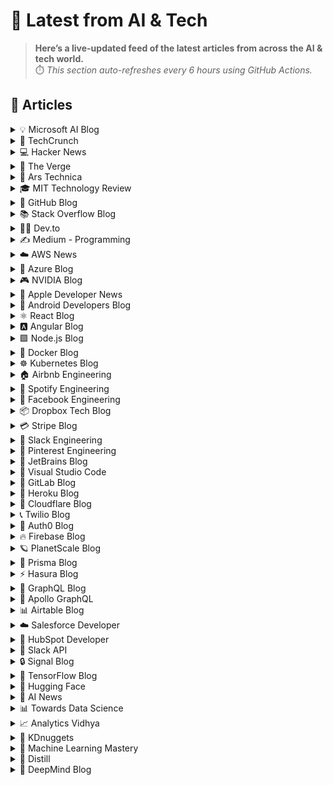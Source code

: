 # 📰 Latest from AI & Tech  

> **Here’s a live-updated feed of the latest articles from across the AI & tech world.**  
> ⏱️ *This section auto-refreshes every 6 hours using GitHub Actions.*

## 📰 Articles
<!-- BLOG-POST-LIST:START -->

<details>
<summary>💡 Microsoft AI Blog</summary>

- [A conversation with Kevin Scott: What’s next in AI](https://blogs.microsoft.com/ai/a-conversation-with-kevin-scott-whats-next-in-ai/) (2022-12-06)
- [From Hot Wheels to handling content: How brands are using Microsoft AI to be more productive and imaginative](https://blogs.microsoft.com/ai/from-hot-wheels-to-handling-content-how-brands-are-using-microsoft-ai-to-be-more-productive-and-imaginative/) (2022-10-12)
- [Microsoft open sources its ‘farm of the future’ toolkit](https://blogs.microsoft.com/ai/microsoft-open-sources-its-farm-of-the-future-toolkit/) (2022-10-06)
- [How data and AI will transform contact centres for financial services](https://cloudblogs.microsoft.com/industry-blog/en-gb/financial-services/2022/07/25/how-data-and-ai-will-transform-contact-centres-for-financial-services/) (2022-07-25)
- [AI-equipped drones study dolphins on the edge of extinction](https://news.microsoft.com/apac/features/ai-drones-dolphins-maui63/) (2022-07-21)

</details>

<details>
<summary>🚀 TechCrunch</summary>

- [Ready or not, enterprises are betting on AI](https://techcrunch.com/2025/10/11/ready-or-not-enterprises-are-betting-on-ai/) (2025-10-11)
- [Prince Harry and Meghan call out the harmful effects of social media on today’s youth](https://techcrunch.com/2025/10/11/prince-harry-and-meghan-call-out-the-harmful-effects-of-social-media-on-todays-youth/) (2025-10-11)
- [Trump fires back at China’s rare earth mineral restrictions by threatening 100% tariffs](https://techcrunch.com/2025/10/11/trump-fires-back-at-chinas-rare-earth-mineral-restrictions-by-threatening-100-tariffs/) (2025-10-11)
- [It’s not too late for Apple to get AI right](https://techcrunch.com/2025/10/11/its-not-too-late-for-apple-to-get-ai-right/) (2025-10-11)
- [The fixer’s dilemma: Chris Lehane and OpenAI’s impossible mission](https://techcrunch.com/2025/10/10/the-fixers-dilemma-chris-lehane-and-openais-impossible-mission/) (2025-10-11)

</details>

<details>
<summary>💻 Hacker News</summary>

- [Show HN: Gnokestation Is an Ultra Lightweight Web Desktop Environment](https://gnokestation.netlify.app) (2025-10-11)
- [GNU Health](https://www.gnuhealth.org/about-us.html) (2025-10-11)
- [How to Check for Overlapping Intervals](https://zayenz.se/blog/post/how-to-check-for-overlapping-intervals/) (2025-10-11)
- [Microsoft Amplifier](https://github.com/microsoft/amplifier) (2025-10-11)
- [Vibing a non-trivial Ghostty feature](https://mitchellh.com/writing/non-trivial-vibing) (2025-10-11)

</details>

<details>
<summary>📱 The Verge</summary>

- [How The Verge and our readers manage kids’ screen time](https://www.theverge.com/tech/798648/how-verge-parents-and-readers-manage-kids-screen-time) (2025-10-11)
- [The AirPods 4 and Lego’s brick-ified Grogu are our favorite deals this week](https://www.theverge.com/tech/798362/apple-airpods-4-lego-star-wars-grogu-deal-sale) (2025-10-11)
- [American politics has devolved into shitposting and aura farming](https://www.theverge.com/policy/798491/frog-portland-trump-national-guard) (2025-10-11)
- [Dreams of Another feels like a fever dream](https://www.theverge.com/games/795553/dreams-of-another-review-ps5-pc) (2025-10-11)
- [Is the Coros Nomad really an adventure watch?](https://www.theverge.com/tech/798613/coros-nomad-thru-hike-rucking) (2025-10-11)

</details>

<details>
<summary>🔬 Ars Technica</summary>

- [Why doesn’t Cards Against Humanity print its game in the US? It’s complicated.](https://arstechnica.com/culture/2025/10/why-doesnt-cards-against-humanity-print-its-game-in-the-us-its-complicated/) (2025-10-11)
- [Apple ups the reward for finding major exploits to $2 million](https://arstechnica.com/security/2025/10/apple-ups-the-reward-for-finding-major-exploits-to-2-million/) (2025-10-11)
- [How close are we to solid state batteries for electric vehicles?](https://arstechnica.com/cars/2025/10/how-close-are-we-to-solid-state-batteries-for-electric-vehicles/) (2025-10-11)
- [Trump admin fires more health employees amid government shutdown](https://arstechnica.com/health/2025/10/more-federal-health-employees-axed-amid-shutdown-linked-terminations/) (2025-10-10)
- [Putin OKs plan to turn Russian spacecraft into flying billboards](https://arstechnica.com/space/2025/10/putin-oks-plan-to-turn-russian-spacecraft-into-flying-billboards/) (2025-10-10)

</details>

<details>
<summary>🎓 MIT Technology Review</summary>

- [Building connected data ecosystems for AI at scale](https://www.technologyreview.com/2025/10/10/1124313/building-connected-data-ecosystems-for-ai-at-scale/) (2025-10-10)
- [The Download: our bodies’ memories, and Traton’s electric trucks](https://www.technologyreview.com/2025/10/10/1125586/the-download-our-bodies-memories-and-tratons-electric-trucks/) (2025-10-10)
- [How do our bodies remember?](https://www.technologyreview.com/2025/10/10/1124963/muscles-remember-explained/) (2025-10-10)
- [This test could reveal the health of your immune system](https://www.technologyreview.com/2025/10/10/1125559/test-health-immune-system/) (2025-10-10)
- [The Download: mysteries of the immunome, and how to choose a climate tech pioneer](https://www.technologyreview.com/2025/10/09/1125517/the-download-mysteries-of-the-immunome-and-how-to-choose-a-climate-tech-pioneer/) (2025-10-09)

</details>

<details>
<summary>🐙 GitHub Blog</summary>

- [20 Years of Git, 2 days at GitHub HQ: Git Merge 2025 highlights 🎉](https://github.blog/open-source/git/20-years-of-git-2-days-at-github-hq-git-merge-2025-highlights/) (2025-10-09)
- [GitHub Availability Report: September 2025](https://github.blog/news-insights/company-news/github-availability-report-september-2025/) (2025-10-09)
- [Completing urgent fixes anywhere with GitHub Copilot coding agent and mobile](https://github.blog/developer-skills/github/completing-urgent-fixes-anywhere-with-github-copilot-coding-agent-and-mobile/) (2025-10-08)
- [How GitHub Copilot enabled accessibility governance process improvements in record time](https://github.blog/ai-and-ml/github-copilot/how-we-automated-accessibility-compliance-in-five-hours-with-github-copilot/) (2025-10-07)
- [How a top bug bounty researcher got their start in security](https://github.blog/security/how-a-top-bug-bounty-researcher-got-their-start-in-security/) (2025-10-07)

</details>

<details>
<summary>📚 Stack Overflow Blog</summary>

- [Vite is like the United Nations of JavaScript](https://stackoverflow.blog/2025/10/10/vite-is-like-the-united-nations-of-javascript/) (2025-10-10)
- [Who watches the watchers? LLM on LLM evaluations](https://stackoverflow.blog/2025/10/09/who-watches-the-watchers-llm-on-llm-evaluations/) (2025-10-09)
- [A new look for comments](https://stackoverflow.blog/2025/10/08/a-new-look-for-comments/) (2025-10-08)
- [Context is king for secure, AI-generated code](https://stackoverflow.blog/2025/10/07/context-is-king-for-secure-ai-generated-code/) (2025-10-07)
- [Beyond code generation: How AI is changing tech teams' dynamics](https://stackoverflow.blog/2025/10/06/beyond-code-generation-how-ai-is-changing-tech-teams-dynamics/) (2025-10-06)

</details>

<details>
<summary>👨‍💻 Dev.to</summary>

- [KEXP: Hunx and His Punx - Alone In Hollywood On Acid (Live on KEXP)](https://dev.to/music_youtube/kexp-hunx-and-his-punx-alone-in-hollywood-on-acid-live-on-kexp-52ej) (2025-10-11)
- [KEXP: Wet Leg - davina mccall (Live on KEXP)](https://dev.to/music_youtube/kexp-wet-leg-davina-mccall-live-on-kexp-3mci) (2025-10-11)
- [Trash Theory: The Most Bizarre UK No. 1s of the 1990s](https://dev.to/music_youtube/trash-theory-the-most-bizarre-uk-no-1s-of-the-1990s-1k1c) (2025-10-11)
- [Rick Beato: Finally…Breaking Down Kansas LIVE](https://dev.to/music_youtube/rick-beato-finallybreaking-down-kansas-live-52hm) (2025-10-11)
- [Rick Beato: My Thoughts on Rush's NEW Drummer](https://dev.to/music_youtube/rick-beato-my-thoughts-on-rushs-new-drummer-4fc8) (2025-10-11)

</details>

<details>
<summary>✍️ Medium - Programming</summary>

- [Becoming Advanced in Any Program and Reaching Knowledge Saturation](https://medium.com/@demirhanyasin77/becoming-advanced-in-any-program-and-reaching-knowledge-saturation-f293c8013cad?source=rss------programming-5) (2025-10-11)
- [⚡ Next.js 15 Deep Dive: The Future of Full-Stack React Development](https://medium.com/@Sofia07/next-js-15-deep-dive-the-future-of-full-stack-react-development-36b0c07b7205?source=rss------programming-5) (2025-10-11)
- [The Messaging Arena: How Apache Pulsar Takes on Kafka and RabbitMQ](https://isjain35.medium.com/the-messaging-arena-how-apache-pulsar-takes-on-kafka-and-rabbitmq-4c29d75c1752?source=rss------programming-5) (2025-10-11)
- [7 Python Libraries That Keep My Code Bug-Free](https://medium.com/@abdur.rahman12/7-python-libraries-that-keep-my-code-bug-free-bedc0140ad8a?source=rss------programming-5) (2025-10-11)
- [ETL Data Pipeline in Oracle](https://medium.com/@pranavsb699/etl-data-pipeline-in-air-cargo-operations-streamlining-shipment-data-138cfa70fec9?source=rss------programming-5) (2025-10-11)

</details>

<details>
<summary>☁️ AWS News</summary>

- [Announcing Amazon Quick Suite: your agentic teammate for answering questions and taking action](https://aws.amazon.com/blogs/aws/reimagine-the-way-you-work-with-ai-agents-in-amazon-quick-suite/) (2025-10-09)
- [New general-purpose Amazon EC2 M8a instances are now available](https://aws.amazon.com/blogs/aws/new-general-purpose-amazon-ec2-m8a-instances-are-now-available/) (2025-10-08)
- [Introducing new compute-optimized Amazon EC2 C8i and C8i-flex instances](https://aws.amazon.com/blogs/aws/introducing-new-compute-optimized-amazon-ec2-c8i-and-c8i-flex-instances/) (2025-10-06)
- [AWS IAM Identity Center now supports customer-managed KMS keys for encryption at rest](https://aws.amazon.com/blogs/aws/aws-iam-identity-center-now-supports-customer-managed-kms-keys-for-encryption-at-rest/) (2025-10-06)
- [AWS Weekly Roundup:  Amazon Bedrock, AWS Outposts, Amazon ECS Managed Instances, AWS Builder ID, and more (October 6, 2025)](https://aws.amazon.com/blogs/aws/aws-weekly-roundup-amazon-bedrock-aws-outposts-amazon-ecs-managed-instances-aws-builder-id-and-more-october-6-2025/) (2025-10-06)

</details>

<details>
<summary>🔵 Azure Blog</summary>

- [Microsoft Azure delivers the first large scale cluster with NVIDIA GB300 NVL72 for OpenAI workloads](https://azure.microsoft.com/en-us/blog/microsoft-azure-delivers-the-first-large-scale-cluster-with-nvidia-gb300-nvl72-for-openai-workloads/) (2025-10-09)
- [Microsoft’s commitment to supporting cloud infrastructure demand in Asia](https://azure.microsoft.com/en-us/blog/microsofts-commitment-to-supporting-cloud-infrastructure-demand-in-asia/) (2025-10-09)
- [Unleash your creativity at scale: Azure AI Foundry’s multimodal revolution](https://azure.microsoft.com/en-us/blog/unleash-your-creativity-at-scale-azure-ai-foundrys-multimodal-revolution/) (2025-10-06)
- [Introducing Microsoft Agent Framework](https://azure.microsoft.com/en-us/blog/introducing-microsoft-agent-framework/) (2025-10-01)
- [Grok 4 is now available in Azure AI Foundry: Unlock frontier intelligence and business-ready capabilities](https://azure.microsoft.com/en-us/blog/grok-4-is-now-available-in-azure-ai-foundry-unlock-frontier-intelligence-and-business-ready-capabilities/) (2025-09-29)

</details>

<details>
<summary>🎮 NVIDIA Blog</summary>

- [NVIDIA Blackwell Raises Bar in New InferenceMAX Benchmarks, Delivering Unmatched Performance and Efficiency](https://blogs.nvidia.com/blog/blackwell-inferencemax-benchmark-results/) (2025-10-09)
- [Microsoft Azure Unveils World’s First NVIDIA GB300 NVL72 Supercomputing Cluster for OpenAI](https://blogs.nvidia.com/blog/microsoft-azure-worlds-first-gb300-nvl72-supercomputing-cluster-openai/) (2025-10-09)
- [Incoming: ‘Battlefield 6’ Lands on GeForce NOW at Launch](https://blogs.nvidia.com/blog/geforce-now-thursday-battlefield-6/) (2025-10-09)
- [How AI-Powered Wireless Networks Will Revitalize US Global Leadership in Communications](https://blogs.nvidia.com/blog/ai-6g-telecommunications/) (2025-10-08)
- [GeForce NOW Brings 18 Games to the Cloud in October for a Spooky Good Time](https://blogs.nvidia.com/blog/geforce-now-thursday-oct-2025/) (2025-10-02)

</details>

<details>
<summary>🍎 Apple Developer News</summary>

- [New requirement for apps using Sign in with Apple for account creation](https://developer.apple.com/news/?id=j9zukcr6) (2025-10-09)
- [Updated Apple Developer Program License Agreement now available](https://developer.apple.com/news/?id=fnkpd51y) (2025-10-08)
- [New requirements for apps available in Texas](https://developer.apple.com/news/?id=btkirlj8) (2025-10-08)
- [Hello Developer: October 2025](https://developer.apple.com/news/?id=glqa1owr) (2025-10-07)
- [Upcoming Currency Change in Bulgaria](https://developer.apple.com/news/?id=rbfp3bpb) (2025-09-25)

</details>

<details>
<summary>🤖 Android Developers Blog</summary>

- [Jetpack WindowManager 1.5 is stable](https://android-developers.googleblog.com/2025/10/jetpack-windowmanager-15-is-stable.html) (2025-10-10)
- [Android Studio Narwhal 4 Feature Drop: watch face support and improved stability](https://android-developers.googleblog.com/2025/09/android-studio-narwhal-4-feature-drop.html) (2025-10-09)
- [#WeArePlay: Meet the people building apps and games that are making finance simple for everyone, everywhere.](https://android-developers.googleblog.com/2025/10/weareplay-meet-people-building-apps-and.html) (2025-10-09)
- [ #WeArePlay:  Meet the founders of Geocaching, the digital treasure hunt game with 3.4 million caches ](https://android-developers.googleblog.com/2025/10/weareplay-meet-founders-of-geocaching.html) (2025-10-07)
- [Optimize your app battery using Android vitals wake lock metric](https://android-developers.googleblog.com/2025/09/guide-to-excessive-wake-lock-usage.html) (2025-10-02)

</details>

<details>
<summary>⚛️ React Blog</summary>

- [React Labs: What We've Been Working On – June 2022](https://reactjs.org/blog/2022/06/15/react-labs-what-we-have-been-working-on-june-2022.html) (2022-06-15)
- [React v18.0](https://reactjs.org/blog/2022/03/29/react-v18.html) (2022-03-29)
- [How to Upgrade to React 18](https://reactjs.org/blog/2022/03/08/react-18-upgrade-guide.html) (2022-03-08)
- [React Conf 2021 Recap](https://reactjs.org/blog/2021/12/17/react-conf-2021-recap.html) (2021-12-17)
- [The Plan for React 18](https://reactjs.org/blog/2021/06/08/the-plan-for-react-18.html) (2021-06-08)

</details>

<details>
<summary>🅰️ Angular Blog</summary>

- [Angular support for generating apps in Google AI Studio is now available](https://blog.angular.dev/angular-support-for-generating-apps-in-google-ai-studio-is-now-available-3a3afde38f58?source=rss----447683c3d9a3---4) (2025-10-02)
- [Beyond the Horizon: How Angular is Embracing AI for Next-Gen Apps](https://blog.angular.dev/beyond-the-horizon-how-angular-is-embracing-ai-for-next-gen-apps-7a7ed706e1a3?source=rss----447683c3d9a3---4) (2025-09-16)
- [Angular Summer Update 2025](https://blog.angular.dev/angular-summer-update-2025-1987592a0b42?source=rss----447683c3d9a3---4) (2025-08-29)
- [The Angular Custom Profiling Track is now available](https://blog.angular.dev/the-angular-custom-profiling-track-is-now-available-0f9d8d36218a?source=rss----447683c3d9a3---4) (2025-07-02)
- [Announcing Angular v20](https://blog.angular.dev/announcing-angular-v20-b5c9c06cf301?source=rss----447683c3d9a3---4) (2025-05-28)

</details>

<details>
<summary>🟩 Node.js Blog</summary>

- [Node.js v24.10.0 (Current)](https://nodejs.org/en/blog/release/v24.10.0) (2025-10-11)
- [Node.js v24.9.0 (Current)](https://nodejs.org/en/blog/release/v24.9.0) (2025-09-25)
- [Node.js v22.20.0 (LTS)](https://nodejs.org/en/blog/release/v22.20.0) (2025-09-24)
- [Node.js v24.8.0 (Current)](https://nodejs.org/en/blog/release/v24.8.0) (2025-09-10)
- [Node.js v20.19.5 (LTS)](https://nodejs.org/en/blog/release/v20.19.5) (2025-09-03)

</details>

<details>
<summary>🐳 Docker Blog</summary>

- [How to Add MCP Servers to Claude Code with Docker MCP Toolkit](https://www.docker.com/blog/add-mcp-servers-to-claude-code-with-mcp-toolkit/) (2025-10-10)
- [LoRA Explained: Faster, More Efficient Fine-Tuning with Docker](https://www.docker.com/blog/lora-explained/) (2025-10-09)
- [From the Captain’s Chair: Pradumna Saraf](https://www.docker.com/blog/from-the-captains-chair-pradumna-saraf/) (2025-10-08)
- [Unlocking Local AI on Any GPU: Docker Model Runner Now with Vulkan Support](https://www.docker.com/blog/docker-model-runner-vulkan-gpu-support/) (2025-10-08)
- [Powered by Docker: How Open Source Genius Cut Entropy Debt with Docker MCP Toolkit and Claude Desktop](https://www.docker.com/blog/open-source-genius-cut-entropy-debt-docker-mcp-claude/) (2025-10-07)

</details>

<details>
<summary>☸️ Kubernetes Blog</summary>

- [Introducing Headlamp Plugin for Karpenter - Scaling and Visibility](https://kubernetes.io/blog/2025/10/06/introducing-headlamp-plugin-for-karpenter/) (2025-10-06)
- [Announcing Changed Block Tracking API support (alpha)](https://kubernetes.io/blog/2025/09/25/csi-changed-block-tracking/) (2025-09-25)
- [Kubernetes v1.34: Pod Level Resources Graduated to Beta](https://kubernetes.io/blog/2025/09/22/kubernetes-v1-34-pod-level-resources/) (2025-09-22)
- [Kubernetes v1.34: Recovery From Volume Expansion Failure (GA)](https://kubernetes.io/blog/2025/09/19/kubernetes-v1-34-recover-expansion-failure/) (2025-09-19)
- [Kubernetes v1.34: DRA Consumable Capacity](https://kubernetes.io/blog/2025/09/18/kubernetes-v1-34-dra-consumable-capacity/) (2025-09-18)

</details>

<details>
<summary>🏠 Airbnb Engineering</summary>

- [From Static Rate Limiting to Adaptive Traffic Management in Airbnb’s Key-Value Store](https://medium.com/airbnb-engineering/from-static-rate-limiting-to-adaptive-traffic-management-in-airbnbs-key-value-store-29362764e5c2?source=rss----53c7c27702d5---4) (2025-10-09)
- [Building a Next-Generation Key-Value Store at Airbnb](https://medium.com/airbnb-engineering/building-a-next-generation-key-value-store-at-airbnb-0de8465ba354?source=rss----53c7c27702d5---4) (2025-09-24)
- [Viaduct, Five Years On: Modernizing the Data-Oriented Service Mesh](https://medium.com/airbnb-engineering/viaduct-five-years-on-modernizing-the-data-oriented-service-mesh-e66397c9e9a9?source=rss----53c7c27702d5---4) (2025-09-17)
- [Taming Service-Oriented Architecture Using A Data-Oriented Service Mesh](https://medium.com/airbnb-engineering/taming-service-oriented-architecture-using-a-data-oriented-service-mesh-da771a841344?source=rss----53c7c27702d5---4) (2025-09-16)
- [Migrating Airbnb’s JVM Monorepo to Bazel](https://medium.com/airbnb-engineering/migrating-airbnbs-jvm-monorepo-to-bazel-33f90eda51ec?source=rss----53c7c27702d5---4) (2025-08-13)

</details>

<details>
<summary>🎵 Spotify Engineering</summary>

- [Beyond Winning: Spotify’s Experiments with Learning Framework](https://engineering.atspotify.com/2025/9/spotifys-experiments-with-learning-framework/) (2025-09-23)
- [Incident Report: Spotify Outage on April 16, 2025](https://engineering.atspotify.com/2025/5/incident-report-spotify-outage-on-april-16-2025/) (2025-05-09)
- [Celebrating Five Years of Backstage: From Open Source Project to Enterprise Business](https://engineering.atspotify.com/2025/4/celebrating-five-years-of-backstage/) (2025-04-23)
- [A Behind-the-Scenes Look at How We Release the Spotify App (Part 1)](https://engineering.atspotify.com/2025/4/how-we-release-the-spotify-app-part-1/) (2025-04-17)
- [An Insider’s Tips for Taking the Certified Backstage Associate (CBA) Exam](https://engineering.atspotify.com/2025/3/certified-backstage-associate-exam-tips/) (2025-03-25)

</details>

<details>
<summary>👥 Facebook Engineering</summary>

- [Introducing the React Foundation: The New Home for React & React Native](https://engineering.fb.com/2025/10/07/open-source/introducing-the-react-foundation-the-new-home-for-react-react-native/) (2025-10-07)
- [Introducing OpenZL: An Open Source Format-Aware Compression Framework](https://engineering.fb.com/2025/10/06/developer-tools/openzl-open-source-format-aware-compression-framework/) (2025-10-06)
- [Introducing the Candle Subsea Cable, Updates to Our Asia-Pacific Connectivity Projects](https://engineering.fb.com/2025/10/05/connectivity/introducing-the-candle-subsea-cable-updates-to-our-asia-pacific-connectivity-projects/) (2025-10-06)
- [Accelerating our Android apps with Baseline Profiles](https://engineering.fb.com/2025/10/01/android/accelerating-our-android-apps-with-baseline-profiles/) (2025-10-01)
- [LLMs Are the Key to Mutation Testing and Better Compliance](https://engineering.fb.com/2025/09/30/security/llms-are-the-key-to-mutation-testing-and-better-compliance/) (2025-09-30)

</details>

<details>
<summary>📦 Dropbox Tech Blog</summary>

- [A practical blueprint for evaluating conversational AI at scale](https://dropbox.tech/machine-learning/practical-blueprint-evaluating-conversational-ai-at-scale-dash) (2025-10-02)
- [Hack Week 2025: How these engineers liquid-cooled a GPU server](https://dropbox.tech/culture/hack-week-2025-liquid-cooling-gpu-server) (2025-08-27)
- [Driving AI adoption at Dropbox: a conversation with CTO Ali Dasdan](https://dropbox.tech/culture/ai-adoption-productivity-dropbox-cto-ali-dasdan) (2025-08-19)
- [Making file encryption fast and secure for teams with advanced key management](https://dropbox.tech/security/file-encryption-teams-advanced-key-management) (2025-07-10)
- [Seventh-generation server hardware at Dropbox: our most efficient and capable architecture yet](https://dropbox.tech/infrastructure/seventh-generation-server-hardware) (2025-07-02)

</details>

<details>
<summary>💳 Stripe Blog</summary>

- [Introducing our agentic commerce solutions](https://stripe.com/blog/introducing-our-agentic-commerce-solutions) (2025-10-07)
- [Introducing Open Issuance from Bridge: A new platform to launch your own stablecoin](https://stripe.com/blog/introducing-open-issuance-from-bridge) (2025-09-30)
- [All our product updates from Stripe Tour New York](https://stripe.com/blog/all-our-product-updates-from-stripe-tour-new-york) (2025-09-30)
- [Developing an open standard for agentic commerce](https://stripe.com/blog/developing-an-open-standard-for-agentic-commerce) (2025-09-29)
- [High-growth companies stand out with flexible pricing](https://stripe.com/blog/high-growth-companies-stand-out-with-flexible-pricing) (2025-09-24)

</details>

<details>
<summary>💬 Slack Engineering</summary>

- [Deploy Safety: Reducing customer impact from change](https://slack.engineering/deploy-safety/) (2025-10-07)
- [Building Slack’s Anomaly Event Response](https://slack.engineering/building-slacks-anomaly-event-response/) (2025-09-04)
- [Optimizing Our E2E Pipeline](https://slack.engineering/speedup-e2e-testing/) (2025-04-14)
- [How we built enterprise search to be secure and private](https://slack.engineering/how-we-built-enterprise-search-to-be-secure-and-private/) (2025-03-07)
- [Automated Accessibility Testing at Slack](https://slack.engineering/automated-accessibility-testing-at-slack/) (2025-01-07)

</details>

<details>
<summary>📌 Pinterest Engineering</summary>

- [Next Gen Data Processing at Massive Scale At Pinterest With Moka (Part 2 of 2)](https://medium.com/pinterest-engineering/next-gen-data-processing-at-massive-scale-at-pinterest-with-moka-part-2-of-2-d0210ded34e0?source=rss-ef81ef829bcb------2) (2025-09-10)
- [Developer Experience at Pinterest: The Journey to PinConsole](https://medium.com/pinterest-engineering/developer-experience-at-pinterest-the-journey-to-pinconsole-b34ac9e3bdd9?source=rss-ef81ef829bcb------2) (2025-08-22)
- [Debugging the One-in-a-Million Failure: Migrating Pinterest’s Search Infrastructure to Kubernetes](https://medium.com/pinterest-engineering/debugging-the-one-in-a-million-failure-migrating-pinterests-search-infrastructure-to-kubernetes-bef9af9dabf4?source=rss-ef81ef829bcb------2) (2025-07-16)
- [Next Gen Data Processing at Massive Scale At Pinterest With Moka (Part 1 of 2)](https://medium.com/pinterest-engineering/next-gen-data-processing-at-massive-scale-at-pinterest-with-moka-part-1-of-2-39a36d5e82c4?source=rss-ef81ef829bcb------2) (2025-07-11)
- [Scaling Pinterest ML Infrastructure with Ray: From Training to End-to-End ML Pipelines](https://medium.com/pinterest-engineering/scaling-pinterest-ml-infrastructure-with-ray-from-training-to-end-to-end-ml-pipelines-4038b9e837a0?source=rss-ef81ef829bcb------2) (2025-06-24)

</details>

<details>
<summary>💎 JetBrains Blog</summary>

- [Build a Kotlin Multiplatform Project and Win a Trip to KotlinConf 2026](https://blog.jetbrains.com/kotlin/2025/10/kotlin-multiplatform-contest-2026/) (2025-10-09)
- [Qodana’s Public API Is Now Available!](https://blog.jetbrains.com/qodana/2025/10/qodana-public-api/) (2025-10-09)
- [TeamCity 2025.07.3 Is Here](https://blog.jetbrains.com/teamcity/2025/10/teamcity-2025-07-3-bug-fix/) (2025-10-09)
- [Crafting Your KotlinConf Proposal: Expert Tips to  Help You Stand Out](https://blog.jetbrains.com/kotlin/2025/10/crafting-your-kotlinconf-proposal-expert-tips/) (2025-10-08)
- [Calling All Non-Commercial JetBrains Rider Users: Tell Us Your Stories!](https://blog.jetbrains.com/dotnet/2025/10/08/calling-all-non-commercial-rider-users/) (2025-10-08)

</details>

<details>
<summary>📝 Visual Studio Code</summary>

- [September 2025 (version 1.105)](https://code.visualstudio.com/updates/v1_105) (2025-10-09)
- [Introducing auto model selection (preview)](https://code.visualstudio.com/blogs/2025/09/15/autoModelSelection) (2025-09-15)
- [August 2025 (version 1.104)](https://code.visualstudio.com/updates/v1_104) (2025-09-11)
- [VS Code Dev Days – Join an event near you to learn about AI-assisted development](https://code.visualstudio.com/blogs/2025/08/27/vscode-dev-days) (2025-08-26)
- [July 2025 (version 1.103)](https://code.visualstudio.com/updates/v1_103) (2025-08-07)

</details>

<details>
<summary>🦊 GitLab Blog</summary>

- [How we built a structured Streamlit Application Framework in Snowflake](https://about.gitlab.com/blog/how-we-built-a-structured-streamlit-application-framework-in-snowflake/) (2025-10-10)
- [Optimize GitLab object storage for scale and performance](https://about.gitlab.com/blog/optimize-gitlab-object-storage-for-scale-and-performance/) (2025-10-08)
- [Streamline enterprise artifact management with GitLab](https://about.gitlab.com/blog/streamline-enterprise-artifact-management-with-gitlab/) (2025-10-08)
- [Atlassian ending Data Center as GitLab maintains deployment choice](https://about.gitlab.com/blog/atlassian-ending-data-center-as-gitlab-maintains-deployment-choice/) (2025-10-07)
- [How GitLab transforms embedded systems testing cycles](https://about.gitlab.com/blog/how-gitlab-transforms-embedded-systems-testing-cycles/) (2025-10-02)

</details>

<details>
<summary>💜 Heroku Blog</summary>

- [Welcome to Heroku Vibes](https://www.heroku.com/blog/turn-ideas-into-apps-heroku-vibes-pilot/) (2025-10-08)
- [Heroku AI Studio is Your Workspace for Smarter, Faster AI Apps](https://www.heroku.com/blog/heroku-ai-studio-workspace-for-smarter-faster-ai-apps/) (2025-09-17)
- [Securing Salesforce Integrations with Heroku AppLink](https://www.heroku.com/blog/securing-salesforce-integrations-with-heroku-applink/) (2025-09-10)
- [Triage and Fix with Confidence: heroku run and OTel on Heroku Fir](https://www.heroku.com/blog/heroku-run-and-otel-on-heroku-fir/) (2025-09-08)
- [Corrective Action Update for the Heroku June 10th Outage](https://www.heroku.com/blog/corrective-action-update-june-10-outage/) (2025-09-05)

</details>

<details>
<summary>🔶 Cloudflare Blog</summary>

- [Introducing REACT: Why We Built an Elite Incident Response Team](https://blog.cloudflare.com/introducing-react-why-we-built-an-elite-incident-response-team/) (2025-10-09)
- [How we found a bug in Go's arm64 compiler](https://blog.cloudflare.com/how-we-found-a-bug-in-gos-arm64-compiler/) (2025-10-08)
- [Payload on Workers: a full-fledged CMS, running entirely on Cloudflare’s stack](https://blog.cloudflare.com/payload-cms-workers/) (2025-09-30)
- [Nationwide Internet shutdown in Afghanistan extends localized disruptions](https://blog.cloudflare.com/nationwide-internet-shutdown-in-afghanistan/) (2025-09-30)
- [15 years of helping build a better Internet: a look back at Birthday Week 2025](https://blog.cloudflare.com/birthday-week-2025-wrap-up/) (2025-09-29)

</details>

<details>
<summary>📞 Twilio Blog</summary>

- [
Senders Gain Access to More Data with Yahoo ‘Insights’ 
](
https://www.twilio.com/en-us/blog/insights/yahoo-insights
) (2025-10-09)
- [
From Traffic Jams to Green Lights: Faster, Smarter Messaging with Twilio’s Traffic Optimization Engine
](
https://www.twilio.com/en-us/blog/products/traffic_optimization_engine
) (2025-10-07)
- [
Use a TwiML Application to Connect your Voice AI Agent to a Twilio Conference
](
https://www.twilio.com/en-us/blog/developers/tutorials/product/connect-twiml-app-twilio-conference
) (2025-10-07)
- [
Scheduling SMS in Laravel with Twilio
](
https://www.twilio.com/en-us/blog/developers/community/scheduling-sms-laravel-twilio
) (2025-10-07)
- [
Introducing Customer Intelligence for Advertisers
](
https://www.twilio.com/en-us/blog/products/launches/customer-intelligence-for-advertisers
) (2025-10-06)

</details>

<details>
<summary>🔐 Auth0 Blog</summary>

- [Is Your Business Ready for AI Agents? The Ultimate AI Security Checklist for Customer Identity](https://auth0.com/blog/is-your-business-ready-for-ai-agents-the-ultimate-ai-security-checklist-for-customer-identity/) (2025-10-10)
- [Auth0 Token Vault: Secure Token Exchange for AI Agents](https://auth0.com/blog/auth0-token-vault-secure-token-exchange-for-ai-agents/) (2025-10-09)
- [Refresh Token Security: Detecting Hijacking and Misuse with Auth0](https://auth0.com/blog/refresh-token-security-detecting-hijacking-and-misuse-with-auth0/) (2025-10-08)
- [Demystifying JOSE, the JWT Family: JWS, JWE, JWA, and JWK Explained](https://auth0.com/blog/demystifying-jose-jwt-family/) (2025-10-07)
- [Identity That Helps You Sell: Introducing Auth0 for B2B Enhancements](https://auth0.com/blog/identity-that-helps-you-sell-introducing-auth0-for-b2b-enhancements/) (2025-10-02)

</details>

<details>
<summary>🔥 Firebase Blog</summary>

- [#FirebaserFriday: Frank van Puffelen](http://firebase.googleblog.com/2022/02/meet-firebaser-Puf.html) (2022-03-18)
- [How Firebase Performance Monitoring optimized app startup time](http://firebase.googleblog.com/2022/03/how-Firebase-Performance-Monitoring-optimized-app-startup-time.html) (2022-03-09)
- [Using Machine Learning to optimize mobile game experiences](http://firebase.googleblog.com/2022/02/custom-ondevice-machine-learning.html) (2022-02-15)
- [Accept Payments with Cloud Firestore and Google Pay](http://firebase.googleblog.com/2022/02/accept-payments-with-Cloud-Firestore-and-Google-Pay.html) (2022-02-11)
- [Everything you need to know about Remote Config’s latest personalization feature](http://firebase.googleblog.com/2022/01/remote-config-personalization-overview.html) (2022-01-26)

</details>

<details>
<summary>🪐 PlanetScale Blog</summary>

- [Larger than RAM Vector Indexes for Relational Databases](https://planetscale.com/blog/larger-than-ram-vector-indexes-for-relational-databases) (2025-10-01)
- [Partnering with Cloudflare to bring you the fastest globally distributed applications](https://planetscale.com/blog/partnering-with-cloudflare-fastest-applications) (2025-09-24)
- [Processes and Threads](https://planetscale.com/blog/processes-and-threads) (2025-09-24)
- [PlanetScale for Postgres is now GA](https://planetscale.com/blog/planetscale-for-postgres-is-generally-available) (2025-09-22)
- [Postgres High Availability with CDC](https://planetscale.com/blog/postgres-ha-with-cdc) (2025-09-12)

</details>

<details>
<summary>🔷 Prisma Blog</summary>

- [Key takeaways from the Discover Data DX virtual event](https://www.prisma.io/blog/datadx-event-recap-z5Pcp6HzBz5m) (2023-12-13)
- [Prisma Accelerate now in General Availability](https://www.prisma.io/blog/accelerate-ga-release-I9cQM6bSf2g6) (2023-10-26)
- [Support for Serverless Database Drivers in Prisma ORM Is Now in Preview](https://www.prisma.io/blog/serverless-database-drivers-KML1ehXORxZV) (2023-10-06)
- [Launching the Data DX Manifesto: Shaping a new paradigm in data-driven development](https://www.prisma.io/blog/datadx-manifesto-ikgyqj170k8h) (2023-10-05)
- [SQLite on the Edge: Prisma Support for Turso is in Early Access](https://www.prisma.io/blog/prisma-turso-ea-support-rXGd_Tmy3UXX) (2023-09-28)

</details>

<details>
<summary>⚡ Hasura Blog</summary>

- [Data access layer: Unlocking the full potential of financial data](https://hasura.io/blog/data-access-layer-unlocking-the-full-potential-of-financial-data/) (2025-03-24)
- [Time-traveling through your data architecture: Using data agents to understand change](https://hasura.io/blog/time-traveling-through-your-data-architecture-using-data-agents-to-understand-change/) (2025-03-19)
- [Data products, data contracts: A new model for data management in financial services](https://hasura.io/blog/data-products-data-contracts-a-new-model-for-data-management-in-financial-services/) (2025-03-18)
- [How PromptQL achieves 100% accuracy for AI on enterprise data](https://hasura.io/blog/how-promptql-achieves-100-accuracy-for-ai-on-enterprise-data/) (2025-03-11)
- [Hasura: Powerful access control on MongoDB data](https://hasura.io/blog/hasura-powerful-access-control-on-mongodb-data/) (2025-03-05)

</details>

<details>
<summary>🔗 GraphQL Blog</summary>

- [Introducing the New GraphQL.org: A Decade of Evolution, Redesigned](https://graphql.org/blog/2025-09-08-announcing-graphqldotorg) (2025-09-08)
- [Announcing the September 2025 Edition of the GraphQL Specification](https://graphql.org/blog/2025-09-08-september-edition) (2025-09-08)
- [GraphQL: Supercharging AI](https://graphql.org/blog/2025-07-03-graphql-supercharging-ai) (2025-07-03)
- [📣 May 2025 GraphQL Foundation Board Meeting Recap](https://graphql.org/blog/2025-06-27-governing-board-recap) (2025-06-27)
- [GraphQL.js Docs Updates, April - May 2025](https://graphql.org/blog/2025-06-26-docs-updates) (2025-06-26)

</details>

<details>
<summary>🚀 Apollo GraphQL</summary>

- [Apollo MCP Server 1.0 is Generally Available](https://www.apollographql.com/blog/apollo-mcp-server-1-0-is-generally-available) (2025-10-07)
- [GraphOS Router APM Dashboard Templates for Datadog](https://www.apollographql.com/blog/graphos-router-apm-dashboard-templates-for-datadog) (2025-10-07)
- [Announcing Apollo iOS 2.0](https://www.apollographql.com/blog/announcing-apollo-ios-2-0) (2025-10-07)
- [GraphQL Summit 2025 Product Highlights: Building the future of AI and Apps](https://www.apollographql.com/blog/graphql-summit-2025-apollo-product-announcements) (2025-10-07)
- [Subgraph and Connector Insights: Empowering Developers Through Endpoint Observability](https://www.apollographql.com/blog/subgraph-and-connector-insights) (2025-10-07)

</details>

<details>
<summary>📊 Airtable Blog</summary>

- [Applications closing for the Airtable AI Incubator](https://blog.airtable.com/applications-closing-for-the-airtable-ai-incubator/) (2025-09-29)
- [Automate 5X more work at the same cost with Airtable AI](https://blog.airtable.com/airtable-ai-price-change/) (2025-05-14)
- [Airtable is now available in AWS Marketplace](https://blog.airtable.com/airtable-available-in-aws-marketplace/) (2024-11-12)
- [It’s time to change the way we build digital products. Introducing, ProductCentral.](https://blog.airtable.com/change-way-build-digital-products/) (2024-10-15)
- [New capabilities to unlock agility at scale](https://blog.airtable.com/launching-new-capabilities-for-the-enterprise/) (2024-09-26)

</details>

<details>
<summary>☁️ Salesforce Developer</summary>

- [Agentforce Vibesでイノベーションを推進 – エンタープライズ向けバイブコーディング](https://developer.salesforce.com/blogs/2025/10/agentforce-vibes%e3%81%a7%e3%82%a4%e3%83%8e%e3%83%99%e3%83%bc%e3%82%b7%e3%83%a7%e3%83%b3%e3%82%92%e6%8e%a8%e9%80%b2-%e3%82%a8%e3%83%b3%e3%82%bf%e3%83%bc%e3%83%97%e3%83%a9%e3%82%a4%e3%82%ba.html) (2025-10-09)
- [Salesforce Hosted MCP Servers Are in Beta Today](https://developer.salesforce.com/blogs/2025/10/salesforce-hosted-mcp-servers-are-in-beta-today.html) (2025-10-09)
- [Enhance Integration Security with mTLS for Salesforce and MuleSoft](https://developer.salesforce.com/blogs/2025/10/enhance-integration-security-with-mtls-for-salesforce-and-mulesoft.html) (2025-10-09)
- [Lightning Out 2.0 Is Now Generally Available in Winter ’26](https://developer.salesforce.com/blogs/2025/10/lightning-out-2-0-is-now-generally-available-in-winter-26.html) (2025-10-08)
- [Master Metadata API Deployments with Best Practices](https://developer.salesforce.com/blogs/2025/10/master-metadata-api-deployments-with-best-practices.html) (2025-10-07)

</details>

<details>
<summary>🧡 HubSpot Developer</summary>

- [Optimizing Developer Docs in the Age of AI: Our Mintlify Migration Story](https://developers.hubspot.com/blog/optimizing-developer-docs-in-the-age-of-ai-our-mintlify-migration-story) (2025-10-09)
- [Navigating Serverless Functions on HubSpot’s New Developer Platform](https://developers.hubspot.com/blog/navigating-serverless-functions-on-hubspots-new-developer-platform) (2025-10-02)
- [Building Omnichannel Customer Connections at HubSpot: A Look Under the Hood](https://developers.hubspot.com/blog/building-omnichannel-customer-connections-at-hubspot) (2025-09-25)
- [From Legacy Apps to Platform Speed: Building with the New Developer Platform](https://developers.hubspot.com/blog/from-legacy-apps-to-platform-speed-building-with-developer-platform) (2025-09-23)
- [Navigating the Reimagined Marketplace for App Developers](https://developers.hubspot.com/blog/reimagined-marketplace-for-app-developers) (2025-09-03)

</details>

<details>
<summary>💬 Slack API</summary>

- [What Is Personalized Search, and How Does It Work?](https://slack.com/blog/productivity/what-is-personalized-search-and-how-does-it-work) (2025-10-07)
- [AI Assistants: Everything You Need to Know](https://slack.com/blog/transformation/ai-assistants-what-they-do-and-why-you-need-them) (2025-10-07)
- [A Complete Guide to AI Summarization: Benefits, Use Cases, and Tools](https://slack.com/blog/productivity/ai-summarization-a-guide-to-conquering-information-overload) (2025-10-01)
- [Document Workflows Like a Pro: Tips, Tools, and Real-World Examples](https://slack.com/blog/productivity/workflow-documentation-what-it-is-how-to-create-it-and-why-it-matters) (2025-10-01)
- [Work Order Management: Essential Steps and Strategies](https://slack.com/blog/productivity/work-order-management-essential-steps-and-strategies) (2025-09-29)

</details>

<details>
<summary>🔒 Signal Blog</summary>

- [Signal Protocol and Post-Quantum Ratchets](https://signal.org/blog/spqr/) (2025-10-02)
- [Introducing Signal Secure Backups](https://signal.org/blog/introducing-secure-backups/) (2025-09-08)
- [By Default, Signal Doesn't Recall](https://signal.org/blog/signal-doesnt-recall/) (2025-05-21)
- [A Synchronized Start for Linked Devices](https://signal.org/blog/a-synchronized-start-for-linked-devices/) (2025-01-27)
- [Improving Private Signal Calls: Call Links & More](https://signal.org/blog/call-links/) (2024-11-11)

</details>

<details>
<summary>🧠 TensorFlow Blog</summary>

- [What's new in TensorFlow 2.20](https://blog.tensorflow.org/2025/08/whats-new-in-tensorflow-2-20.html) (2025-08-19)
- [What's new in TensorFlow 2.19](https://blog.tensorflow.org/2025/03/whats-new-in-tensorflow-2-19.html) (2025-03-13)
- [Introducing Wake Vision: A High-Quality, Large-Scale Dataset for TinyML Computer Vision Applications](https://blog.tensorflow.org/2024/12/introducing-wake-vision-new-dataset-for-person-detection-in-tinyml.html) (2024-12-05)
- [MLSysBook.AI: Principles and Practices of Machine Learning Systems Engineering](https://blog.tensorflow.org/2024/11/mlsysbookai-principles-and-practices-of-machine-learning-systems-engineering.html) (2024-11-19)
- [What's new in TensorFlow 2.18](https://blog.tensorflow.org/2024/10/whats-new-in-tensorflow-218.html) (2024-10-28)

</details>

<details>
<summary>🤗 Hugging Face</summary>

- [SOTA OCR on-device with Core ML and dots.ocr](https://huggingface.co/blog/dots-ocr-ne) (2025-10-02)
- [Introducing RTEB: A New Standard for Retrieval Evaluation](https://huggingface.co/blog/rteb) (2025-10-01)
- [Accelerating Qwen3-8B Agent on Intel® Core™ Ultra with Depth-Pruned Draft Models](https://huggingface.co/blog/intel-qwen3-agent) (2025-09-29)
- [VibeGame: Exploring Vibe Coding Games](https://huggingface.co/blog/vibegame) (2025-09-29)
- [Swift Transformers Reaches 1.0 — and Looks to the Future](https://huggingface.co/blog/swift-transformers) (2025-09-26)

</details>

<details>
<summary>🤖 AI News</summary>

- [Gemini Enterprise: Google aims to put an AI agent on every desk](https://www.artificialintelligence-news.com/news/gemini-enterprise-google-ai-agent-every-desk/) (2025-10-09)
- [Can Cisco’s new AI data centre router tackle the industry’s biggest infrastructure bottleneck?](https://www.artificialintelligence-news.com/news/cisco-ai-data-centre-router-infrastructure-bottleneck/) (2025-10-09)
- [AI value remains elusive despite soaring investment](https://www.artificialintelligence-news.com/news/ai-value-remains-elusive-despite-soaring-investment/) (2025-10-09)
- [Samsung’s tiny AI model beats giant reasoning LLMs](https://www.artificialintelligence-news.com/news/samsung-tiny-ai-model-beats-giant-reasoning-llms/) (2025-10-08)
- [Tuned Global strengthens its leadership in music technology with the acquisition of Figaro.ai](https://www.artificialintelligence-news.com/news/tuned-global-strengthens-its-leadership-in-music-technology-with-the-acquisition-of-figaro-ai/) (2025-10-08)

</details>

<details>
<summary>📊 Towards Data Science</summary>

- [10 Data + AI Observations for Fall 2025](https://towardsdatascience.com/10-data-ai-observations-to-watch-in-fall-2025/) (2025-10-10)
- [Dreaming in Blocks — MineWorld, the Minecraft World Model](https://towardsdatascience.com/dreaming-in-blocks-mineworld-the-minecraft-world-model/) (2025-10-10)
- [Past is Prologue: How Conversational Analytics Is Changing Data Work](https://towardsdatascience.com/past-is-prologue-how-conversational-analytics-is-changing-data-work/) (2025-10-09)
- [How the Rise of Tabular Foundation Models Is Reshaping Data Science](https://towardsdatascience.com/tabular-foundation-models/) (2025-10-09)
- [Know Your Real Birthday: Astronomical Computation and Geospatial-Temporal Analytics in Python](https://towardsdatascience.com/know-your-real-birthday-astronomical-computation-and-geospatial-temporal-analytics-in-python/) (2025-10-08)

</details>

<details>
<summary>📈 Analytics Vidhya</summary>

- [Building an AI Agent Tutorial – Part 1 of 2: YouTube Summarizer Agent](https://www.analyticsvidhya.com/blog/2025/10/building-an-ai-agent-tutorial-part-1/) (2025-10-11)
- [Building an AI Agent Tutorial – Part 2: Make Your Own Study Planner Agent](https://www.analyticsvidhya.com/blog/2025/10/building-study-planner-agent-ai-agent-tutorial/) (2025-10-11)
- [The Data Science Behind Zepto’s 10-Minute Delivery Success](https://www.analyticsvidhya.com/blog/2025/10/zepto-data-science/) (2025-10-10)
- [You Can’t Miss These 15 FREE Courses on AI Agents](https://www.analyticsvidhya.com/blog/2025/10/free-ai-agent-courses/) (2025-10-10)
- [Better Than ChatGPT and Claude? GLM 4.6 Might Surprise You](https://www.analyticsvidhya.com/blog/2025/10/glm-4-6/) (2025-10-09)

</details>

<details>
<summary>💎 KDnuggets</summary>

- [We Benchmarked DuckDB, SQLite, and Pandas on 1M Rows: Here’s What Happened](https://www.kdnuggets.com/we-benchmarked-duckdb-sqlite-and-pandas-on-1m-rows-heres-what-happened) (2025-10-10)
- [Prompt Engineering Templates That Work: 7 Copy-Paste Recipes for LLMs](https://www.kdnuggets.com/prompt-engineering-templates-that-work-7-copy-paste-recipes-for-llms) (2025-10-09)
- [A Complete Guide to Seaborn](https://www.kdnuggets.com/a-complete-guide-to-seaborn) (2025-10-08)
- [10 Command-Line Tools Every Data Scientist Should Know](https://www.kdnuggets.com/10-command-line-tools-every-data-scientist-should-know) (2025-10-08)
- [How I Actually Use Statistics as a Data Scientist](https://www.kdnuggets.com/how-i-actually-use-statistics-as-a-data-scientist) (2025-10-07)

</details>

<details>
<summary>🎯 Machine Learning Mastery</summary>

- [The Machine Learning Practitioner’s Guide to Agentic AI Systems](https://machinelearningmastery.com/the-machine-learning-practitioners-guide-to-agentic-ai-systems/) (2025-10-10)
- [Build an Inference Cache to Save Costs in High-Traffic LLM Apps](https://machinelearningmastery.com/build-an-inference-cache-to-save-costs-in-high-traffic-llm-apps/) (2025-10-09)
- [7 NumPy Tricks to Vectorize Your Code](https://machinelearningmastery.com/7-numpy-tricks-to-vectorize-your-code/) (2025-10-08)
- [Is ChatGPT-5 Able to Provide Proofs for Advanced Mathematics?](https://machinelearningmastery.com/is-chatgpt-5-able-to-provide-proofs-for-advanced-mathematics/) (2025-10-07)
- [A Decision Matrix for Time Series Forecasting Models](https://machinelearningmastery.com/a-decision-matrix-for-time-series-forecasting-models/) (2025-10-06)

</details>

<details>
<summary>🔬 Distill</summary>

- [Understanding Convolutions on Graphs](https://distill.pub/2021/understanding-gnns) (2021-09-02)
- [A Gentle Introduction to Graph Neural Networks](https://distill.pub/2021/gnn-intro) (2021-09-02)
- [Distill Hiatus](https://distill.pub/2021/distill-hiatus) (2021-07-02)
- [Adversarial Reprogramming of Neural Cellular Automata](https://distill.pub/selforg/2021/adversarial) (2021-05-06)
- [Weight Banding](https://distill.pub/2020/circuits/weight-banding) (2021-04-08)

</details>

<details>
<summary>🧠 DeepMind Blog</summary>

- [Introducing the Gemini 2.5 Computer Use model](https://deepmind.google/discover/blog/introducing-the-gemini-2-5-computer-use-model/) (2025-10-08)
- [Introducing CodeMender: an AI agent for code security](https://deepmind.google/discover/blog/introducing-codemender-an-ai-agent-for-code-security/) (2025-10-06)
- [Gemini Robotics 1.5 brings AI agents into the physical world](https://deepmind.google/discover/blog/gemini-robotics-15-brings-ai-agents-into-the-physical-world/) (2025-09-25)
- [Strengthening our Frontier Safety Framework](https://deepmind.google/discover/blog/strengthening-our-frontier-safety-framework/) (2025-09-22)
- [Discovering new solutions to century-old problems in fluid dynamics](https://deepmind.google/discover/blog/discovering-new-solutions-to-century-old-problems-in-fluid-dynamics/) (2025-09-18)

</details>
<!-- BLOG-POST-LIST:END -->

